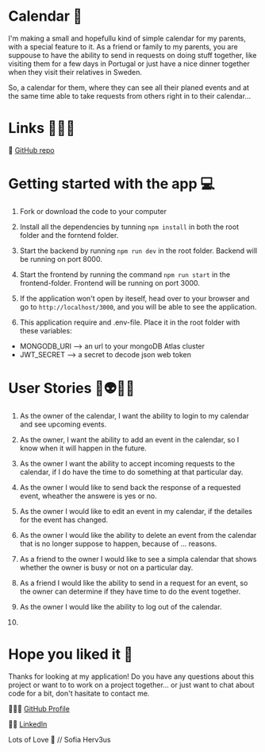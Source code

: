 # Calendar 📆

I'm making a small and hopefullu kind of simple calendar for my parents, with a special feature to it.
As a friend or family to my parents, you are suppouse to have the ability to send in requests on doing stuff together, like visiting them for a few days in Portugal or just have a nice dinner together when they visit their relatives in Sweden.

So, a calendar for them, where they can see all their planed events and at the same time able to take requests from others right in to their calendar...

# Links 🏄🏼‍♀️

📄 [GitHub repo](https://github.com/herv3us/Parents-Calendar)

# Getting started with the app 💻

1. Fork or download the code to your computer

2. Install all the dependencies by tunning `npm install` in both the root folder and the forntend folder.

3. Start the backend by running `npm run dev` in the root folder. Backend will be running on port 8000.

4. Start the frontend by running the command `npm run start` in the frontend-folder. Frontend will be running on port 3000.

5. If the application won't open by iteself, head over to your browser and go to `http://localhost/3000`, and you will be able to see the application.

6. This application require and .env-file. Place it in the root folder with these variables:

- MONGODB_URI --> an url to your mongoDB Atlas cluster
- JWT_SECRET --> a secret to decode json web token

# User Stories 👻👽👼🏼

1. As the owner of the calendar, I want the ability to login to my calendar and see upcoming events.

2. As the owner, I want the ability to add an event in the calendar, so I know when it will happen in the future.

3. As the owner I want the ability to accept incoming requests to the calendar, if I do have the time to do something at that particular day.

4. As the owner I would like to send back the response of a requested event, wheather the answere is yes or no.

5. As the owner I would like to edit an event in my calendar, if the detailes for the event has changed.

6. As the owner I would like the ability to delete an event from the calendar that is no longer suppose to happen, because of ... reasons.

7. As a friend to the owner I would like to see a simpla calendar that shows whether the owner is busy or not on a particular day.

8. As a friend I would like the ability to send in a request for an event, so the owner can determine if they have time to do the event together.

9. As the owner I would like the ability to log out of the calendar.

10.

# Hope you liked it 💞

Thanks for looking at my application! Do you have any questions about this project or want to to work on a project together... or just want to chat about code for a bit, don't hasitate to contact me.

👩🏼‍💻 [GitHub Profile](https://github.com/herv3us)

👩🏼 [LinkedIn](www.linkedin.com/in/sofiaherveus)

Lots of Love 💞 // Sofia Herv3us
